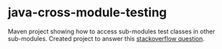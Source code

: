 # java-cross-module-testing
Maven project showing how to access sub-modules test classes in other sub-modules.  Created project to answer this [stackoverflow question](https://stackoverflow.com/questions/53477690/properly-implementing-java-modules-in-a-maven-build-with-inter-module-test-depen/53644808#53644808).
